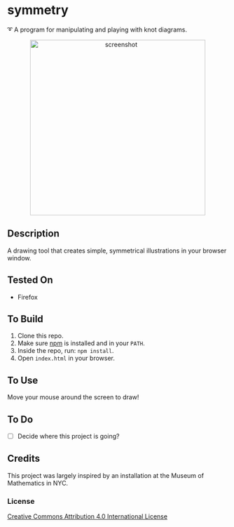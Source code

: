 # symmetry
➰ A program for manipulating and playing with knot diagrams.

<p align="center">
  <img src="https://github.com/mwalczyk/knots/blob/master/screenshots/knots.png" alt="screenshot" width="400" height="auto"/>
</p>

## Description
A drawing tool that creates simple, symmetrical illustrations in your browser window.

## Tested On
- Firefox

## To Build
1. Clone this repo.
2. Make sure [npm](https://www.npmjs.com/) is installed and in your `PATH`.
3. Inside the repo, run: `npm install`.
4. Open `index.html` in your browser.

## To Use
Move your mouse around the screen to draw!

## To Do
- [ ] Decide where this project is going?

## Credits
This project was largely inspired by an installation at the Museum of Mathematics in NYC.

### License
[Creative Commons Attribution 4.0 International License](https://creativecommons.org/licenses/by/4.0/)
